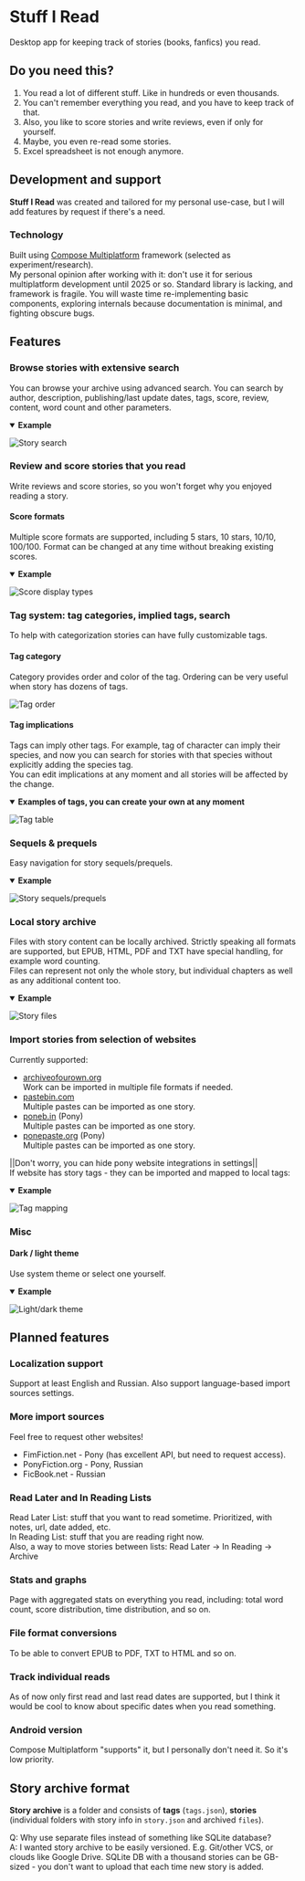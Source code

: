 # Stuff I Read

Desktop app for keeping track of stories (books, fanfics) you read.

## Do you need this?

1. You read a lot of different stuff. Like in hundreds or even thousands.
2. You can't remember everything you read, and you have to keep track of that.
3. Also, you like to score stories and write reviews, even if only for yourself.
4. Maybe, you even re-read some stories.
5. Excel spreadsheet is not enough anymore.

## Development and support

**Stuff I Read** was created and tailored for my personal use-case,
but I will add features by request if there's a need.

### Technology

Built using [Compose Multiplatform](https://github.com/JetBrains/compose-multiplatform) framework (selected as
experiment/research).  
My personal opinion after working with it: don't use it for serious multiplatform development until 2025 or so.
Standard library is lacking, and framework is fragile. You will waste time re-implementing basic components,
exploring internals because documentation is minimal, and fighting obscure bugs.

## Features

### Browse stories with extensive search

You can browse your archive using advanced search. You can search by author, description,
publishing/last update dates, tags, score, review, content, word count and other parameters.

<details open>
<summary><b>Example</b></summary>

![Story search](readme-examples/story-search.png)
</details>

### Review and score stories that you read

Write reviews and score stories, so you won't forget why you enjoyed reading a story.

#### Score formats
Multiple score formats are supported, including 5 stars, 10 stars, 10/10, 100/100.
Format can be changed at any time without breaking existing scores.

<details open>
<summary><b>Example</b></summary>

![Score display types](readme-examples/score-display.png)
</details>

### Tag system: tag categories, implied tags, search

To help with categorization stories can have fully customizable tags.

#### Tag category

Category provides order and color of the tag. Ordering can be very useful when story has dozens of tags.

![Tag order](readme-examples/tag-order.png)

#### Tag implications

Tags can imply other tags. For example, tag of character can imply their species, and now you can search
for stories with that species without explicitly adding the species tag.  
You can edit implications at any moment and all stories will be affected by the change.

<details open>
<summary><b>Examples of tags, you can create your own at any moment</b></summary>

![Tag table](readme-examples/tag-table.png)
</details>

### Sequels & prequels

Easy navigation for story sequels/prequels.

<details open>
<summary><b>Example</b></summary>

![Story sequels/prequels](readme-examples/sequels-prequels.png)
</details>

### Local story archive

Files with story content can be locally archived. Strictly speaking all formats are supported,
but EPUB, HTML, PDF and TXT have special handling, for example word counting.  
Files can represent not only the whole story, but individual chapters as well as any additional content too.

<details open>
<summary><b>Example</b></summary>

![Story files](readme-examples/story-files.png)
</details>

### Import stories from selection of websites

Currently supported:

- [archiveofourown.org](https://archiveofourown.org/)  
  Work can be imported in multiple file formats if needed.
- [pastebin.com](https://pastebin.com/)  
  Multiple pastes can be imported as one story.
- [poneb.in](https://poneb.in/) (Pony)  
  Multiple pastes can be imported as one story.
- [ponepaste.org](https://ponepaste.org/) (Pony)  
  Multiple pastes can be imported as one story.

||Don't worry, you can hide pony website integrations in settings||  
If website has story tags - they can be imported and mapped to local tags:

<details open>
<summary><b>Example</b></summary>

![Tag mapping](readme-examples/tag-mapping.png)
</details>

### Misc

#### Dark / light theme
Use system theme or select one yourself.

<details open>
<summary><b>Example</b></summary>

![Light/dark theme](readme-examples/light-dark-themes.png)
</details>

## Planned features

### Localization support

Support at least English and Russian. Also support language-based import sources settings.

### More import sources

Feel free to request other websites!

- FimFiction.net - Pony (has excellent API, but need to request access).
- PonyFiction.org - Pony, Russian
- FicBook.net - Russian

### Read Later and In Reading Lists

Read Later List: stuff that you want to read sometime. Prioritized, with notes, url, date added, etc.  
In Reading List: stuff that you are reading right now.  
Also, a way to move stories between lists: Read Later -> In Reading -> Archive

### Stats and graphs

Page with aggregated stats on everything you read, including: total word count, score distribution,
time distribution, and so on.

### File format conversions

To be able to convert EPUB to PDF, TXT to HTML and so on.

### Track individual reads

As of now only first read and last read dates are supported, but I think it would be cool to know about
specific dates when you read something.

### Android version

Compose Multiplatform "supports" it, but I personally don't need it. So it's low priority.

## Story archive format

**Story archive** is a folder and consists of **tags** (`tags.json`),
**stories** (individual folders with story info in `story.json` and archived `files`).

Q: Why use separate files instead of something like SQLite database?  
A: I wanted story archive to be easily versioned. E.g. Git/other VCS, or clouds like Google Drive.
SQLite DB with a thousand stories can be GB-sized - you don't want to upload that each time new story is added.